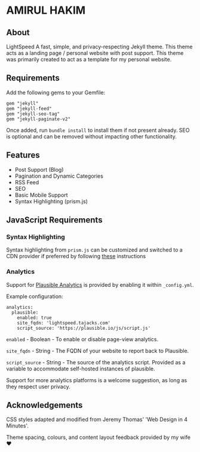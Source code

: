 # AMIRUL HAKIM

## About

LightSpeed A fast, simple, and privacy-respecting Jekyll theme. 
This theme acts as a landing page / personal website with post support. This theme was primarily created to act as a 
template for my personal website.

## Requirements

Add the following gems to your Gemfile:

```
gem "jekyll"
gem "jekyll-feed"
gem "jekyll-seo-tag"
gem "jekyll-paginate-v2"
```

Once added, run `bundle install` to install them if not present already. SEO is optional and can be removed without 
impacting other functionality.

## Features

- Post Support (Blog)
- Pagination and Dynamic Categories
- RSS Feed
- SEO
- Basic Mobile Support
- Syntax Highlighting (prism.js)

## JavaScript Requirements

### Syntax Highlighting

Syntax highlighting from `prism.js` can be customized and switched to a CDN provider if preferred by following 
[these](https://prismjs.com/index.html#basic-usage-cdn) instructions

### Analytics

Support for [Plausible Analytics](https://github.com/plausible) is provided by enabling it within `_config.yml`.

Example configuration: 

``` 
analytics:
  plausible:
    enabled: true
    site_fqdn: 'lightspeed.tajacks.com'
    script_source: 'https://plausible.io/js/script.js'
```

`enabled` - Boolean - To enable or disable page-view analytics.

`site_fqdn` - String - The FQDN of your website to report back to Plausible.

`script_source` - String - The source of the analytics script. Provided as a variable to accommodate self-hosted instances 
of plausible.

Support for more analytics platforms is a welcome suggestion, as long as they respect user privacy.

## Acknowledgements

CSS styles adapted and modified from Jeremy Thomas' 'Web Design in 4 Minutes'. 

Theme spacing, colours, and content layout feedback provided by my wife ♥
